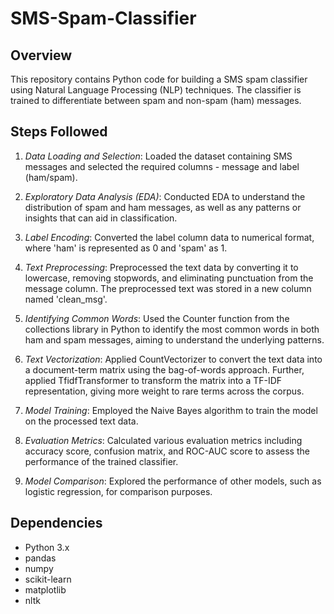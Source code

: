 # SMS-Spam-Classifier

## Overview
This repository contains Python code for building a SMS spam classifier using Natural Language Processing (NLP) techniques. The classifier is trained to differentiate between spam and non-spam (ham) messages.

## Steps Followed

1. *Data Loading and Selection*: Loaded the dataset containing SMS messages and selected the required columns - message and label (ham/spam).

2. *Exploratory Data Analysis (EDA)*: Conducted EDA to understand the distribution of spam and ham messages, as well as any patterns or insights that can aid in classification.

3. *Label Encoding*: Converted the label column data to numerical format, where 'ham' is represented as 0 and 'spam' as 1.

4. *Text Preprocessing*: Preprocessed the text data by converting it to lowercase, removing stopwords, and eliminating punctuation from the message column. The preprocessed text was stored in a new column named 'clean_msg'.

5. *Identifying Common Words*: Used the Counter function from the collections library in Python to identify the most common words in both ham and spam messages, aiming to understand the underlying patterns.

6. *Text Vectorization*: Applied CountVectorizer to convert the text data into a document-term matrix using the bag-of-words approach. Further, applied TfidfTransformer to transform the matrix into a TF-IDF representation, giving more weight to rare terms across the corpus.

7. *Model Training*: Employed the Naive Bayes algorithm to train the model on the processed text data.

8. *Evaluation Metrics*: Calculated various evaluation metrics including accuracy score, confusion matrix, and ROC-AUC score to assess the performance of the trained classifier.

9. *Model Comparison*: Explored the performance of other models, such as logistic regression, for comparison purposes.


## Dependencies
- Python 3.x
- pandas
- numpy
- scikit-learn
- matplotlib
- nltk
